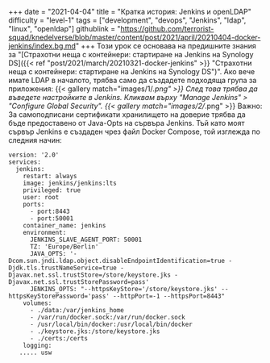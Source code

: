 +++
date = "2021-04-04"
title = "Кратка история: Jenkins и openLDAP"
difficulty = "level-1"
tags = ["development", "devops", "Jenkins", "ldap", "linux", "openldap"]
githublink = "https://github.com/terrorist-squad/knedelverse/blob/master/content/post/2021/april/20210404-docker-jenkins/index.bg.md"
+++
Този урок се основава на предишните знания за "[Страхотни неща с контейнери: стартиране на Jenkins на Synology DS]({{< ref "post/2021/march/20210321-docker-jenkins" >}} "Страхотни неща с контейнери: стартиране на Jenkins на Synology DS")". Ако вече имате LDAP в началото, трябва само да създадете подходяща група за приложения:
{{< gallery match="images/1/*.png" >}}
След това трябва да въведете настройките в Jenkins. Кликвам върху "Manage Jenkins" > "Configure Global Security".
{{< gallery match="images/2/*.png" >}}
Важно: За самоподписани сертификати хранилището на доверие трябва да бъде предоставено от Java-Opts на сървъра Jenkins. Тъй като моят сървър Jenkins е създаден чрез файл Docker Compose, той изглежда по следния начин:
```
version: '2.0'
services:
  jenkins:
    restart: always
    image: jenkins/jenkins:lts
    privileged: true
    user: root
    ports:
      - port:8443
      - port:50001
    container_name: jenkins
    environment:
      JENKINS_SLAVE_AGENT_PORT: 50001
      TZ: 'Europe/Berlin'
      JAVA_OPTS: '-Dcom.sun.jndi.ldap.object.disableEndpointIdentification=true -Djdk.tls.trustNameService=true -Djavax.net.ssl.trustStore=/store/keystore.jks -Djavax.net.ssl.trustStorePassword=pass'
      JENKINS_OPTS: "--httpsKeyStore='/store/keystore.jks' --httpsKeyStorePassword='pass' --httpPort=-1 --httpsPort=8443"
    volumes:
      - ./data:/var/jenkins_home
      - /var/run/docker.sock:/var/run/docker.sock
      - /usr/local/bin/docker:/usr/local/bin/docker
      - ./keystore.jks:/store/keystore.jks
      - ./certs:/certs
    logging:
   ..... usw

   ```
